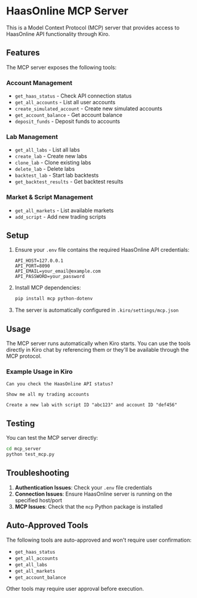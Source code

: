# HaasOnline MCP Server

This is a Model Context Protocol (MCP) server that provides access to HaasOnline API functionality through Kiro.

## Features

The MCP server exposes the following tools:

### Account Management
- `get_haas_status` - Check API connection status
- `get_all_accounts` - List all user accounts
- `create_simulated_account` - Create new simulated accounts
- `get_account_balance` - Get account balance
- `deposit_funds` - Deposit funds to accounts

### Lab Management
- `get_all_labs` - List all labs
- `create_lab` - Create new labs
- `clone_lab` - Clone existing labs
- `delete_lab` - Delete labs
- `backtest_lab` - Start lab backtests
- `get_backtest_results` - Get backtest results

### Market & Script Management
- `get_all_markets` - List available markets
- `add_script` - Add new trading scripts

## Setup

1. Ensure your `.env` file contains the required HaasOnline API credentials:
   ```
   API_HOST=127.0.0.1
   API_PORT=8090
   API_EMAIL=your_email@example.com
   API_PASSWORD=your_password
   ```

2. Install MCP dependencies:
   ```bash
   pip install mcp python-dotenv
   ```

3. The server is automatically configured in `.kiro/settings/mcp.json`

## Usage

The MCP server runs automatically when Kiro starts. You can use the tools directly in Kiro chat by referencing them or they'll be available through the MCP protocol.

### Example Usage in Kiro

```
Can you check the HaasOnline API status?
```

```
Show me all my trading accounts
```

```
Create a new lab with script ID "abc123" and account ID "def456"
```

## Testing

You can test the MCP server directly:

```bash
cd mcp_server
python test_mcp.py
```

## Troubleshooting

1. **Authentication Issues**: Check your `.env` file credentials
2. **Connection Issues**: Ensure HaasOnline server is running on the specified host/port
3. **MCP Issues**: Check that the `mcp` Python package is installed

## Auto-Approved Tools

The following tools are auto-approved and won't require user confirmation:
- `get_haas_status`
- `get_all_accounts` 
- `get_all_labs`
- `get_all_markets`
- `get_account_balance`

Other tools may require user approval before execution.
